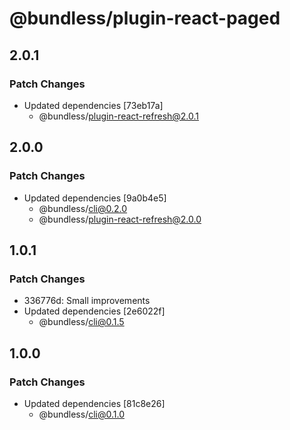 # @bundless/plugin-react-paged

## 2.0.1

### Patch Changes

-   Updated dependencies [73eb17a]
    -   @bundless/plugin-react-refresh@2.0.1

## 2.0.0

### Patch Changes

-   Updated dependencies [9a0b4e5]
    -   @bundless/cli@0.2.0
    -   @bundless/plugin-react-refresh@2.0.0

## 1.0.1

### Patch Changes

-   336776d: Small improvements
-   Updated dependencies [2e6022f]
    -   @bundless/cli@0.1.5

## 1.0.0

### Patch Changes

-   Updated dependencies [81c8e26]
    -   @bundless/cli@0.1.0
